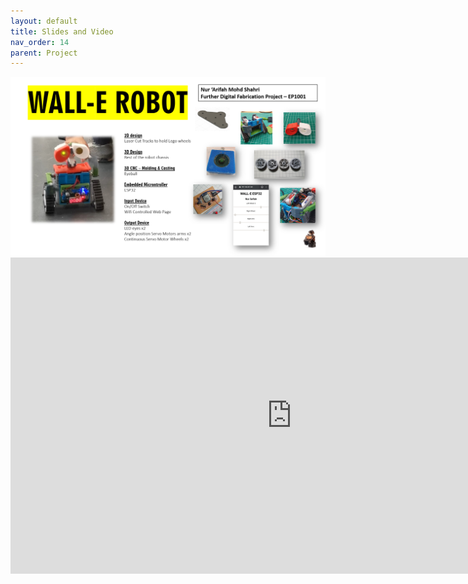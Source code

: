 ```yaml
---
layout: default
title: Slides and Video
nav_order: 14
parent: Project
---
```


<img src="https://github.com/aloethere/EP1001/blob/gh-pages/images/project/presentation.png?raw=true">

<iframe width="900" height="506" src="https://www.youtube.com/embed/ECunkL8acbI" frameborder="0" allow="accelerometer; autoplay; clipboard-write; encrypted-media; gyroscope; picture-in-picture" allowfullscreen></iframe>